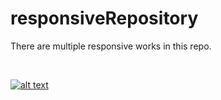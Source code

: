 # responsiveRepository
There are multiple responsive works in this repo.

<br>

<a href="https://weatherjsama.netlify.app/">![alt text](https://mir-s3-cdn-cf.behance.net/project_modules/disp/8ac70e18142643.562da3d5a8622.gif)</a>
